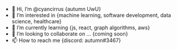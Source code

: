 - 👋 Hi, I’m @cyancirrus {autumn UwU}
- 👀 I’m interested in {machine learning, software development, data science, healthcare}
- 🌱 I’m currently learning {js, react, graph algorithms, aws}
- 💞️ I’m looking to collaborate on ... {coming soon}
- 📫 How to reach me {discord: autumn#3467}

<!---
cyancirrus/cyancirrus is a ✨ special ✨ repository because its `README.md` (this file) appears on your GitHub profile.
You can click the Preview link to take a look at your changes.
--->
